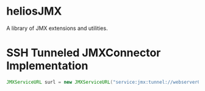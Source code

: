 heliosJMX
=========

A library of JMX extensions and utilities.


SSH Tunneled JMXConnector Implementation
========================================

```java
JMXServiceURL surl = new JMXServiceURL("service:jmx:tunnel://webserver015:18088/ssh/jmxmp:");
```
